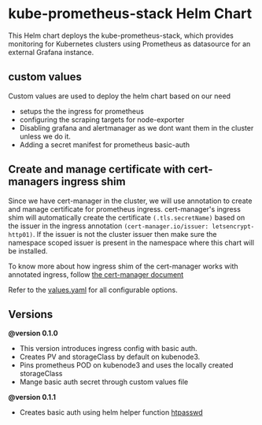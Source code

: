 # kube-prometheus-stack Helm Chart

This Helm chart deploys the kube-prometheus-stack, which provides monitoring for Kubernetes clusters using Prometheus as datasource for an external Grafana instance.

## custom values

Custom values are used to deploy the helm chart based on our need
- setups the the ingress for prometheus
- configuring the scraping targets for node-exporter
- Disabling grafana and alertmanager as we dont want them in the cluster unless we do it.
- Adding a secret manifest for prometheus basic-auth

## Create and manage certificate with cert-managers ingress shim

Since we have cert-manager in the cluster, we will use annotation to create and manage certificate for prometheus ingress.
cert-manager's ingress shim will automatically create the certificate `(.tls.secretName)` based on the issuer in the ingress annotation `(cert-manager.io/issuer: letsencrypt-http01)`. If the issuer is not the cluster issuer then make sure the namespace scoped issuer is present in the namespace where this chart will be installed.

To know more about how ingress shim of the cert-manager works with annotated ingress, follow [the cert-manager document](https://cert-manager.io/docs/usage/ingress/)


Refer to the [values.yaml](https://github.com/prometheus-community/helm-charts/blob/main/charts/kube-prometheus-stack/values.yaml) for all configurable options.


## Versions

 **@version 0.1.0**
 * This version introduces ingress config with basic auth.
 * Creates PV and storageClass by default on kubenode3.
 * Pins prometheus POD on kubenode3 and uses the locally created storageClass
 * Mange basic auth secret through custom values file

 **@version 0.1.1**
 * Creates basic auth using helm helper function [htpasswd](https://masterminds.github.io/sprig/crypto.html#htpasswd)
 